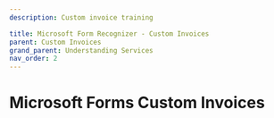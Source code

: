 ```yaml
---
description: Custom invoice training

title: Microsoft Form Recognizer - Custom Invoices
parent: Custom Invoices
grand_parent: Understanding Services
nav_order: 2
---
```


# Microsoft Forms Custom Invoices

